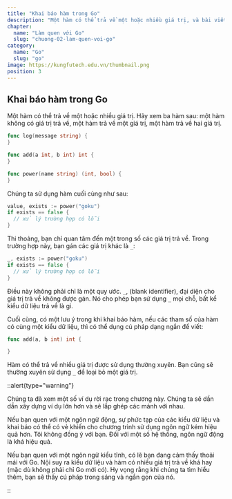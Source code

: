 ```yaml
---
title: "Khai báo hàm trong Go"
description: "Một hàm có thể trả về một hoặc nhiều giá trị, và bài viết đưa ra ba ví dụ cụ thể: một hàm không có giá trị trả về, một hàm trả về một giá trị và một hàm trả về hai giá trị. Để sử dụng giá trị trả về của một hàm, ta có thể gán nó cho các biến và kiểm tra tính tồn tại của giá trị trả về"
chapter:
  name: "Làm quen với Go"
  slug: "chuong-02-lam-quen-voi-go"
category:
  name: "Go"
  slug: "go"
image: https://kungfutech.edu.vn/thumbnail.png
position: 3
---
```


## Khai báo hàm trong Go

Một hàm có thể trả về một hoặc nhiều giá trị. Hãy xem ba hàm sau: một hàm không có giá trị trả về, một hàm trả về một giá trị, một hàm trả về hai giá trị.

```go
func log(message string) {
}

func add(a int, b int) int {
}

func power(name string) (int, bool) {
}
```

Chúng ta sử dụng hàm cuối cùng như sau:

```go
value, exists := power("goku")
if exists == false {
  // xử lý trường hợp có lỗi
}
```

Thi thoảng, bạn chỉ quan tâm đến một trong số các giá trị trả về. Trong trường hợp này, bạn gán các giá trị khác là `_`:

```go
_, exists := power("goku")
if exists == false {
  // xử lý trường hợp có lỗi
}
```

Điều này không phải chỉ là một quy ước. `_`, (blank identifier), đại diện cho giá trị trả về không được gán. Nó cho phép bạn sử dụng `_` mọi chỗ, bất kể kiểu dữ liệu trả về là gì.

Cuối cùng, có một lưu ý trong khi khai báo hàm, nếu các tham số của hàm có cùng một kiểu dữ liệu, thì có thể dụng cú pháp dạng ngắn để viết:

```go
func add(a, b int) int {

}
```

Hàm có thể trả về nhiều giá trị được sử dụng thường xuyên. Bạn cũng sẽ thường xuyên sử dụng `_` để loại bỏ một giá trị.

::alert{type="warning"}

Chúng ta đã xem một số ví dụ rời rạc trong chương này. Chúng ta sẽ dần dần xây dựng ví dụ lớn hơn và sẽ lắp ghép các mảnh với nhau.

Nếu bạn quen với một ngôn ngữ động, sự phức tạp của các kiểu dữ liệu và khai báo có thể có vẻ khiến cho chương trình sử dụng ngôn ngữ kém hiệu quả hơn. Tôi không đồng ý với bạn. Đối với một số hệ thống, ngôn ngữ động là khá hiệu quả.

Nếu bạn quen với một ngôn ngữ kiểu tĩnh, có lẽ bạn đang cảm thấy thoải mái với Go. Nội suy ra kiểu dữ liệu và hàm có nhiều giá trị trả về khá hay (mặc dù không phải chỉ Go mới có). Hy vọng rằng khi chúng ta tìm hiểu thêm, bạn sẽ thấy cú pháp trong sáng và ngắn gọn của nó.

::

